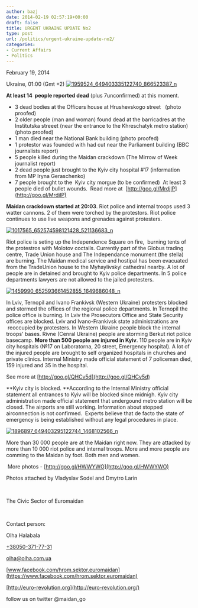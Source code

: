 ```yaml
---
author: bazj
date: 2014-02-19 02:57:19+00:00
draft: false
title: URGENT UKRAINE UPDATE No2
type: post
url: /politics/urgent-ukraine-update-no2/
categories:
- Current Affairs
- Politics
---
```


February 19, 2014

Ukraine, 01:00 (Gmt +2) [![1959524_649403335122740_866523387_n](http://www.ozeukes.com/wp-content/uploads/2014/02/1959524_649403335122740_866523387_n.jpg)
](http://www.ozeukes.com/wp-content/uploads/2014/02/1959524_649403335122740_866523387_n.jpg)

**At least 14  people reported dead** (plus 7unconfirmed) at this moment.
- 3 dead bodies at the Officers house at Hrushevskogo street   (photo proofed) 
- 2 older people (man and woman) found dead at the barricadres at the Institutska streeet (near the entrance to the Khreschatyk metro station) (photo proofed) 
- 1 man died near the National Bank building (photo proofed) 
- 1 protestor was founded with had cut near the Parliament building (BBC journalists report) 
- 5 people killed during the Maidan crackdown (The Mirrow of Week journalist report) 
- 2 dead people just brought to the Kyiv city hospital #17 (information from MP Iryna Geraschenko) 
- 7 people brought to the  Kyiv city morgue (to be confirmed) 
At least 3 people died of bullet wounds.  Read more at  [http://goo.gl/MrdjIP](http://goo.gl/MrdjIP)

**Maidan crackdown started at 20:03**. Riot police and internal troops used 3 watter cannons. 2 of them were torched by the protestors. Riot police continues to use live weapons and grenades against protesters.

[![1017565_652574598121428_521136683_n](http://www.ozeukes.com/wp-content/uploads/2014/02/1017565_652574598121428_521136683_n.jpg)
](http://www.ozeukes.com/wp-content/uploads/2014/02/1017565_652574598121428_521136683_n.jpg)

Riot police is seting up the Independence Square on fire,  burning tents of the protestros with Molotov coctails. Currently part of the Globus trading centre, Trade Union house and The Independance monument (the stella) are burning. The Maidan medical service and hostipal has been evacuated from the TradeUnion house to the Myhaylivskyi cathedral nearby. A lot of people are in detained and brought to Kyiv police departments. In 5 police departments lawyers are not allowed to the jailed protesters. 

[![1459990_652593661452855_1649686048_n](http://www.ozeukes.com/wp-content/uploads/2014/02/1459990_652593661452855_1649686048_n.jpg)
](http://www.ozeukes.com/wp-content/uploads/2014/02/1459990_652593661452855_1649686048_n.jpg)

In Lviv, Ternopil and Ivano Frankivsk (Western Ukraine) protesters blocked and stormed the offices of the regional police departments. In Ternopil the police office is burning. In Lviv the Prosecutors Office and State Security offices are blocked. Lviv and Ivano-Frankivsk state administrations are  reoccupied by protesters. In Western Ukraine people block the internal troops' bases. Rivne (Cenral Ukraine) people are storming Berkut riot police basecamp. **More than 500 people are injured in Kyiv**. 110 people are in Kyiv city hospitals (№17 on Laboratorna, 20 street, Emergency hospital). A lot of the injured people are brought to self organized hospitals in churches and private clinics. Internal Ministry made official statement of 7 policeman died, 159 injured and 35 in the hospital. 

See more at [http://goo.gl/QHCv5d](http://goo.gl/QHCv5d)

**Kyiv city is blocked. **According to the Internal Ministry official statement all entrances to Kyiv will be blocked since midnigh. Kyiv city administration made official statement that undergound metro station will be closed. The airports are still working. Information about stopped airconnection is not confirmed.  Experts believe that de facto the state of emergency is being established without any legal procedures in place.

[![1896897_649403295122744_1468102566_n](http://www.ozeukes.com/wp-content/uploads/2014/02/1896897_649403295122744_1468102566_n.jpg)
](http://www.ozeukes.com/wp-content/uploads/2014/02/1896897_649403295122744_1468102566_n.jpg)

More than 30 000 people are at the Maidan right now. They are attacked by more than 10 000 riot police and internal troops. More and more people are comming to the Maidan by foot. Both men and women. 

 More photos - [http://goo.gl/HWWYWO](http://goo.gl/HWWYWO)

Photos attached by Vladyslav Sodel and Dmytro Larin  

 

The Civic Sector of Euromaidan 

 

Contact person:

Olha Halabala

[+38050-371-77-31](tel:%2B38050-371-77-31)

[olha@olha.com.ua](mailto:olha@olha.com.ua)



[www.facebook.com/hrom.sektor.euromaidan](https://www.facebook.com/hrom.sektor.euromaidan)

[http://euro-revolution.org](http://euro-revolution.org/)

follow us on twitter @maidan_go

